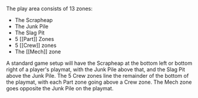 The play area consists of 13 zones:
* The Scrapheap
* The Junk Pile
* The Slag Pit
* 5 [[Part]] Zones
* 5 [[Crew]] zones
* The [[Mech]] zone

A standard game setup will have the Scrapheap at the bottom left or bottom right of a player's playmat, with the Junk Pile above that, and the Slag Pit above the Junk Pile.
The 5 Crew zones line the remainder of the bottom of the playmat, with each Part zone going above a Crew zone.
The Mech zone goes opposite the Junk Pile on the playmat.